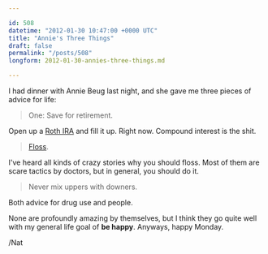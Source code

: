```yaml
---

id: 508
datetime: "2012-01-30 10:47:00 +0000 UTC"
title: "Annie's Three Things"
draft: false
permalink: "/posts/508"
longform: 2012-01-30-annies-three-things.md

---
```


I had dinner with Annie Beug last night, and she gave me three pieces of advice for life:

 > One: Save for retirement.

Open up a [Roth IRA][roth] and fill it up. Right now. Compound interest is the shit.

 > [Floss][floss].

I've heard all kinds of crazy stories why you should floss. Most of them are scare tactics by doctors, but in general, you should do it.

 > Never mix uppers with downers.

Both advice for drug use and people.

None are profoundly amazing by themselves, but I think they go quite well with my general life goal of __be happy__. Anyways, happy Monday.

/Nat

[roth]: http://en.wikipedia.org/wiki/Roth_IRA
[floss]: http://en.wikipedia.org/wiki/Dental_floss#Benefits 

